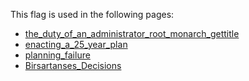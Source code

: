 This flag is used in the following pages:
 - [the_duty_of_an_administrator_root_monarch_gettitle](../events/the_duty_of_an_administrator_root_monarch_gettitle.md)
 - [enacting_a_25_year_plan](../events/enacting_a_25_year_plan.md)
 - [planning_failure](../events/planning_failure.md)
 - [Birsartanses_Decisions](../decisions/Birsartanses_Decisions.md)
